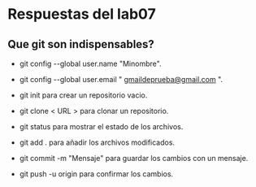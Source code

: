 # Respuestas del lab07

## Que git son indispensables?

- git config --global user.name "Minombre".

- git config --global user.email " gmaildeprueba@gmail.com ".

- git init para crear un repositorio vacio.

- git clone < URL > para clonar un repositorio.

- git status para mostrar el estado de los archivos.

- git add . para añadir los archivos modificados.

- git commit -m "Mensaje" para guardar los cambios con un mensaje.

- git push -u origin para confirmar los cambios.
